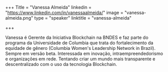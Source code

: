 +++
Title = "Vanessa Almeida"
linkedin = "https://www.linkedin.com/in/vanessaalmeida/"
image = "vanessa-almeida.png"
type = "speaker"
linktitle = "vanessa-almeida"

+++

Vanessa é Gerente da Iniciativa Blockchain na BNDES e faz parte do programa da Universidade de Columbia que trata do fortalecimento da equidade de gênero (Columbia Women's Leadership Network in Brazil).
Sempre em versão beta. Interessada em inovação, intraempreendedorismo e organizações em rede. Tentando criar um mundo mais transparente e descentralizado com o uso da tecnologia Blockchain. 
